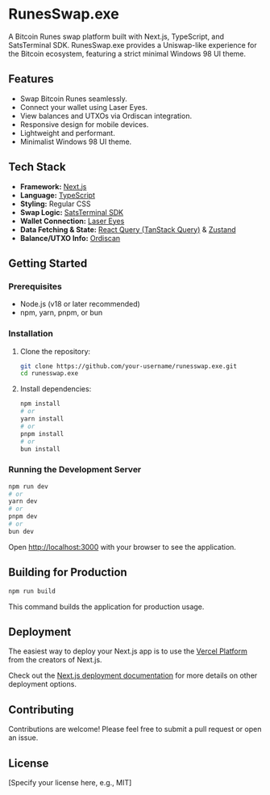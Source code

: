 # RunesSwap.exe

A Bitcoin Runes swap platform built with Next.js, TypeScript, and SatsTerminal SDK. RunesSwap.exe provides a Uniswap-like experience for the Bitcoin ecosystem, featuring a strict minimal Windows 98 UI theme.

## Features

- Swap Bitcoin Runes seamlessly.
- Connect your wallet using Laser Eyes.
- View balances and UTXOs via Ordiscan integration.
- Responsive design for mobile devices.
- Lightweight and performant.
- Minimalist Windows 98 UI theme.

## Tech Stack

- **Framework:** [Next.js](https://nextjs.org/)
- **Language:** [TypeScript](https://www.typescriptlang.org/)
- **Styling:** Regular CSS
- **Swap Logic:** [SatsTerminal SDK](https://github.com/SatsTerminal/satsterminal-sdk)
- **Wallet Connection:** [Laser Eyes](https://github.com/omnisat/lasereyes-js)
- **Data Fetching & State:** [React Query (TanStack Query)](https://tanstack.com/query/latest) & [Zustand](https://github.com/pmndrs/zustand)
- **Balance/UTXO Info:** [Ordiscan](https://ordiscan.com/docs)

## Getting Started

### Prerequisites

- Node.js (v18 or later recommended)
- npm, yarn, pnpm, or bun

### Installation

1.  Clone the repository:
    ```bash
    git clone https://github.com/your-username/runesswap.exe.git
    cd runesswap.exe
    ```
2.  Install dependencies:
    ```bash
    npm install
    # or
    yarn install
    # or
    pnpm install
    # or
    bun install
    ```

### Running the Development Server

```bash
npm run dev
# or
yarn dev
# or
pnpm dev
# or
bun dev
```

Open [http://localhost:3000](http://localhost:3000) with your browser to see the application.

## Building for Production

```bash
npm run build
```

This command builds the application for production usage.

## Deployment

The easiest way to deploy your Next.js app is to use the [Vercel Platform](https://vercel.com/new?utm_medium=default-template&filter=next.js&utm_source=create-next-app&utm_campaign=create-next-app-readme) from the creators of Next.js.

Check out the [Next.js deployment documentation](https://nextjs.org/docs/app/building-your-application/deploying) for more details on other deployment options.

## Contributing

Contributions are welcome! Please feel free to submit a pull request or open an issue.

## License

[Specify your license here, e.g., MIT]
